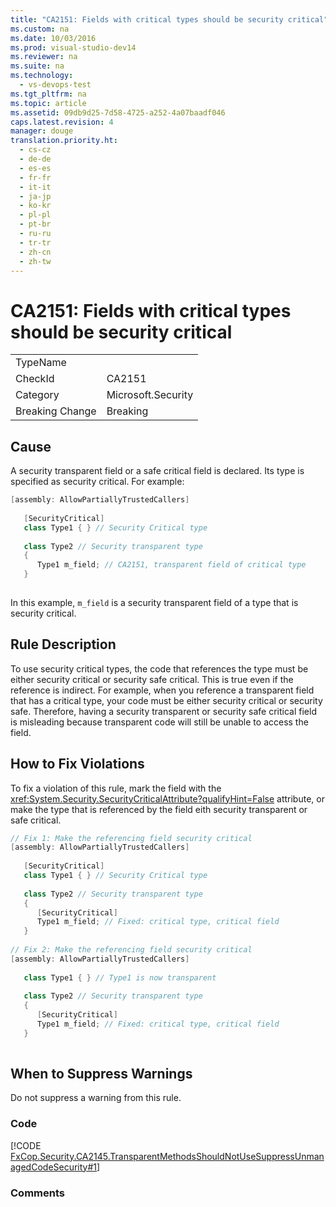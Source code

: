 ```yaml
---
title: "CA2151: Fields with critical types should be security critical"
ms.custom: na
ms.date: 10/03/2016
ms.prod: visual-studio-dev14
ms.reviewer: na
ms.suite: na
ms.technology: 
  - vs-devops-test
ms.tgt_pltfrm: na
ms.topic: article
ms.assetid: 09db9d25-7d58-4725-a252-4a07baadf046
caps.latest.revision: 4
manager: douge
translation.priority.ht: 
  - cs-cz
  - de-de
  - es-es
  - fr-fr
  - it-it
  - ja-jp
  - ko-kr
  - pl-pl
  - pt-br
  - ru-ru
  - tr-tr
  - zh-cn
  - zh-tw
---
```

# CA2151: Fields with critical types should be security critical
|||  
|-|-|  
|TypeName||  
|CheckId|CA2151|  
|Category|Microsoft.Security|  
|Breaking Change|Breaking|  
  
## Cause  
 A security transparent field or a safe critical field is declared. Its type is specified as security critical. For example:  
  
```c#  
[assembly: AllowPartiallyTrustedCallers]  
  
   [SecurityCritical]  
   class Type1 { } // Security Critical type  
  
   class Type2 // Security transparent type  
   {  
      Type1 m_field; // CA2151, transparent field of critical type  
   }  
  
```  
  
 In this example, `m_field` is a security transparent field of a type that is security critical.  
  
## Rule Description  
 To use security critical types, the code that references the type must be either security critical or security safe critical. This is true even if the reference is indirect. For example, when you reference a transparent field that has a critical type, your code must be either security critical or security safe. Therefore, having a security transparent or security safe critical field is misleading because transparent code will still be unable to access the field.  
  
## How to Fix Violations  
 To fix a violation of this rule, mark the field with the <xref:System.Security.SecurityCriticalAttribute?qualifyHint=False> attribute, or make the type that is referenced by the field eith security transparent or safe critical.  
  
```c#  
// Fix 1: Make the referencing field security critical  
[assembly: AllowPartiallyTrustedCallers]  
  
   [SecurityCritical]  
   class Type1 { } // Security Critical type  
  
   class Type2 // Security transparent type  
   {  
      [SecurityCritical]  
      Type1 m_field; // Fixed: critical type, critical field  
   }  
  
// Fix 2: Make the referencing field security critical  
[assembly: AllowPartiallyTrustedCallers]  
  
   class Type1 { } // Type1 is now transparent  
  
   class Type2 // Security transparent type  
   {  
      [SecurityCritical]  
      Type1 m_field; // Fixed: critical type, critical field  
   }  
  
```  
  
## When to Suppress Warnings  
 Do not suppress a warning from this rule.  
  
### Code  
 [!CODE [FxCop.Security.CA2145.TransparentMethodsShouldNotUseSuppressUnmanagedCodeSecurity#1](../CodeSnippet/VS_Snippets_CodeAnalysis/fxcop.security.ca2145.transparentmethodsshouldnotusesuppressunmanagedcodesecurity#1)]  
  
### Comments